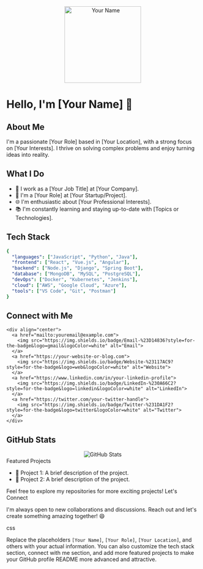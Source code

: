 <div align="center">
  <img src="your-profile-image-url" alt="Your Name" width="200" height="200">
</div>

# Hello, I'm [Your Name] 👋

## About Me

I'm a passionate [Your Role] based in [Your Location], with a strong focus on [Your Interests]. I thrive on solving complex problems and enjoy turning ideas into reality.

## What I Do

- 💼 I work as a [Your Job Title] at [Your Company].
- 🚀 I'm a [Your Role] at [Your Startup/Project].
- 🌐 I'm enthusiastic about [Your Professional Interests].
- 📚 I'm constantly learning and staying up-to-date with [Topics or Technologies].

## Tech Stack

```yaml
{
  "languages": ["JavaScript", "Python", "Java"],
  "frontend": ["React", "Vue.js", "Angular"],
  "backend": ["Node.js", "Django", "Spring Boot"],
  "database": ["MongoDB", "MySQL", "PostgreSQL"],
  "devOps": ["Docker", "Kubernetes", "Jenkins"],
  "cloud": ["AWS", "Google Cloud", "Azure"],
  "tools": ["VS Code", "Git", "Postman"]
}
```
## Connect with Me
```
<div align="center">
  <a href="mailto:youremail@example.com">
    <img src="https://img.shields.io/badge/Email-%23D14836?style=for-the-badge&logo=gmail&logoColor=white" alt="Email">
  </a>
  <a href="https://your-website-or-blog.com">
    <img src="https://img.shields.io/badge/Website-%23117AC9?style=for-the-badge&logo=web&logoColor=white" alt="Website">
  </a>
  <a href="https://www.linkedin.com/in/your-linkedin-profile">
    <img src="https://img.shields.io/badge/LinkedIn-%230A66C2?style=for-the-badge&logo=linkedin&logoColor=white" alt="LinkedIn">
  </a>
  <a href="https://twitter.com/your-twitter-handle">
    <img src="https://img.shields.io/badge/Twitter-%231DA1F2?style=for-the-badge&logo=twitter&logoColor=white" alt="Twitter">
  </a>
</div>
```
## GitHub Stats
<div align="center">
  <img src="https://github-readme-stats.vercel.app/api?username=YourGitHubUsername&show_icons=true&count_private=true&theme=dark" alt="GitHub Stats">
</div>
Featured Projects

- 🚀 Project 1: A brief description of the project.
- 🚀 Project 2: A brief description of the project.

Feel free to explore my repositories for more exciting projects!
Let's Connect

I'm always open to new collaborations and discussions. Reach out and let's create something amazing together! 😄

css


Replace the placeholders `[Your Name]`, `[Your Role]`, `[Your Location]`, and others with your actual information. You can also customize the tech stack section, connect with me section, and add more featured projects to make your GitHub profile README more advanced and attractive.
